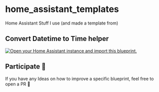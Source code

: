 # home_assistant_templates
Home Assistant Stuff I use (and made a template from)
## Convert Datetime to Time helper
[![Open your Home Assistant instance and import this blueprint.](https://my.home-assistant.io/badges/blueprint_import.svg)](https://my.home-assistant.io/redirect/blueprint_import/?blueprint_url=https://raw.githubusercontent.com/TheRealSimon42/home_assistant_templates/main/blueprint_automations/convert_datetime_helper_to_time_helper.yaml)


## Participate 🫶
If you have any Ideas on how to improve a specific blueprint, feel free to open a PR 🎉
